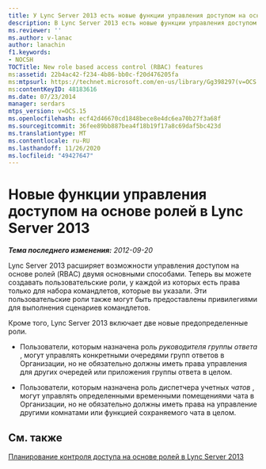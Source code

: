 ```yaml
---
title: У Lync Server 2013 есть новые функции управления доступом на основе ролей
description: В Lync Server 2013 есть новые функции управления доступом на основе ролей.
ms.reviewer: ''
ms.author: v-lanac
author: lanachin
f1.keywords:
- NOCSH
TOCTitle: New role based access control (RBAC) features
ms:assetid: 22b4ac42-f234-4b86-bb0c-f20d476205fa
ms:mtpsurl: https://technet.microsoft.com/en-us/library/Gg398297(v=OCS.15)
ms:contentKeyID: 48183616
ms.date: 07/23/2014
manager: serdars
mtps_version: v=OCS.15
ms.openlocfilehash: ecf42d46670cd1848bece8e4dc6ea70b27f3a68f
ms.sourcegitcommit: 36fee89bb887bea4f18b19f17a8c69daf5bc423d
ms.translationtype: MT
ms.contentlocale: ru-RU
ms.lasthandoff: 11/26/2020
ms.locfileid: "49427647"
---
```

# <a name="new-role-based-access-control-features-in-lync-server-2013"></a>Новые функции управления доступом на основе ролей в Lync Server 2013

<div data-xmlns="http://www.w3.org/1999/xhtml">

<div class="topic" data-xmlns="http://www.w3.org/1999/xhtml" data-msxsl="urn:schemas-microsoft-com:xslt" data-cs="https://msdn.microsoft.com/">

<div data-asp="https://msdn2.microsoft.com/asp">



</div>

<div id="mainSection">

<div id="mainBody">

<span> </span>

_**Тема последнего изменения:** 2012-09-20_

Lync Server 2013 расширяет возможности управления доступом на основе ролей (RBAC) двумя основными способами. Теперь вы можете создавать пользовательские роли, у каждой из которых есть права только для набора командлетов, которые вы указали. Эти пользовательские роли также могут быть предоставлены привилегиями для выполнения сценариев командлетов.

Кроме того, Lync Server 2013 включает две новые предопределенные роли.

  - Пользователи, которым назначена роль *руководителя группы ответа* , могут управлять конкретными очередями групп ответов в Организации, но не обязательно должны иметь права управления для других очередей или приложения группы ответа в целом.

  - Пользователи, которым назначена роль диспетчера учетных *чатов* , могут управлять определенными временными помещениями чата в Организации, но не обязательно должны иметь права на управление другими комнатами или функцией сохраняемого чата в целом.

<div>

## <a name="see-also"></a>См. также


[Планирование контроля доступа на основе ролей в Lync Server 2013](lync-server-2013-planning-for-role-based-access-control.md)  
  

</div>

</div>

<span> </span>

</div>

</div>

</div>

